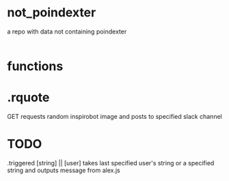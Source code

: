 # not_poindexter
a repo with data not containing poindexter<br />
<br />
# functions
<h1>.rquote</h1>
<p>GET requests random inspirobot image and posts to specified slack channel</p>

<h1>TODO</h1>
	.triggered [string] || [user]
	takes last specified user's string or a specified string and outputs message from alex.js

